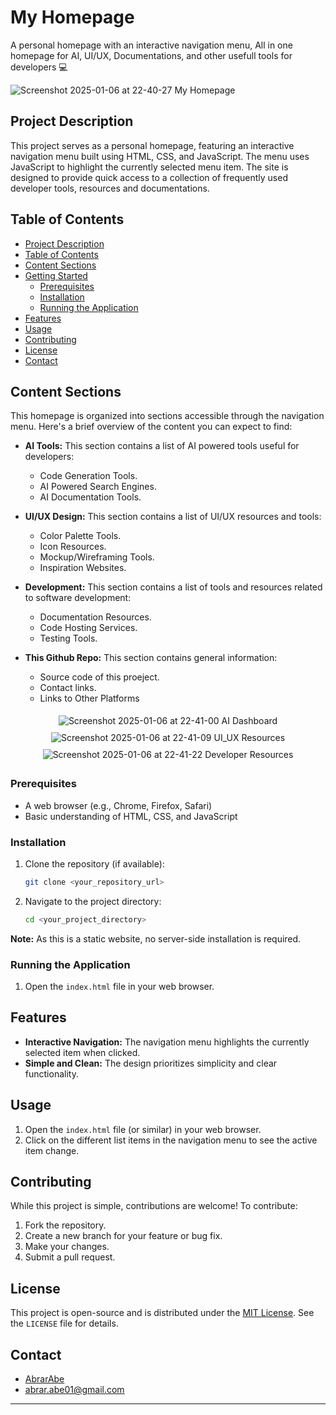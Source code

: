 # My Homepage
A personal homepage with an interactive navigation menu, All in one homepage for AI, UI/UX, Documentations, and other usefull tools for developers 💻

![Screenshot 2025-01-06 at 22-40-27 My Homepage](https://github.com/user-attachments/assets/5f222f10-454f-4dc6-9504-014a92291469)

## Project Description
This project serves as a personal homepage, featuring an interactive navigation menu built using HTML, CSS, and JavaScript. The menu uses JavaScript to highlight the currently selected menu item. The site is designed to provide quick access to a collection of frequently used developer tools, resources and documentations.

## Table of Contents

- [Project Description](#project-description)
- [Table of Contents](#table-of-contents)
- [Content Sections](#content-sections)
- [Getting Started](#getting-started)
  - [Prerequisites](#prerequisites)
  - [Installation](#installation)
  - [Running the Application](#running-the-application)
- [Features](#features)
- [Usage](#usage)
- [Contributing](#contributing)
- [License](#license)
- [Contact](#contact)

## Content Sections

This homepage is organized into sections accessible through the navigation menu. Here's a brief overview of the content you can expect to find:

*   **AI Tools:** This section contains a list of AI powered tools useful for developers:
    *   Code Generation Tools.
    *   AI Powered Search Engines.
    *   AI Documentation Tools.

*   **UI/UX Design:** This section contains a list of UI/UX resources and tools:
    *   Color Palette Tools.
    *   Icon Resources.
    *   Mockup/Wireframing Tools.
    *   Inspiration Websites.

*   **Development:** This section contains a list of tools and resources related to software development:
    *   Documentation Resources.
    *   Code Hosting Services.
    *   Testing Tools.

*   **This Github Repo:**  This section contains general information:
    *   Source code of this proeject.
    *   Contact links.
    *   Links to Other Platforms

<div style="display: flex; flex-wrap: wrap; justify-content: center;">
    <img src="https://github.com/user-attachments/assets/f0da00dd-4dfc-457c-a079-0123602176c4" alt="Screenshot 2025-01-06 at 22-41-00 AI Dashboard" style="max-height: 300px; margin: 5px;">
    <img src="https://github.com/user-attachments/assets/d21a75e8-a652-4617-aeb3-62b1655cbc7f" alt="Screenshot 2025-01-06 at 22-41-09 UI_UX Resources" style="max-height: 300px; margin: 5px;">
    <img src="https://github.com/user-attachments/assets/74ffbf4b-91fe-453d-b917-b97fa51c5241" alt="Screenshot 2025-01-06 at 22-41-22 Developer Resources" style="max-height: 300px; margin: 5px;">
</div>

### Prerequisites

*   A web browser (e.g., Chrome, Firefox, Safari)
*   Basic understanding of HTML, CSS, and JavaScript

### Installation

1.  Clone the repository (if available):
    ```bash
    git clone <your_repository_url>
    ```
2.  Navigate to the project directory:
    ```bash
    cd <your_project_directory>
    ```
   **Note:** As this is a static website, no server-side installation is required.

### Running the Application

1.  Open the `index.html` file in your web browser.

## Features

*   **Interactive Navigation:** The navigation menu highlights the currently selected item when clicked.
*   **Simple and Clean:** The design prioritizes simplicity and clear functionality.

## Usage

1.  Open the `index.html` file (or similar) in your web browser.
2.  Click on the different list items in the navigation menu to see the active item change.

## Contributing

While this project is simple, contributions are welcome! To contribute:

1.  Fork the repository.
2.  Create a new branch for your feature or bug fix.
3.  Make your changes.
4.  Submit a pull request.

## License

This project is open-source and is distributed under the [MIT License](LICENSE). See the `LICENSE` file for details.

## Contact

*   [AbrarAbe](<https://github.com/AbrarAbe>)
*   <abrar.abe01@gmail.com>

---